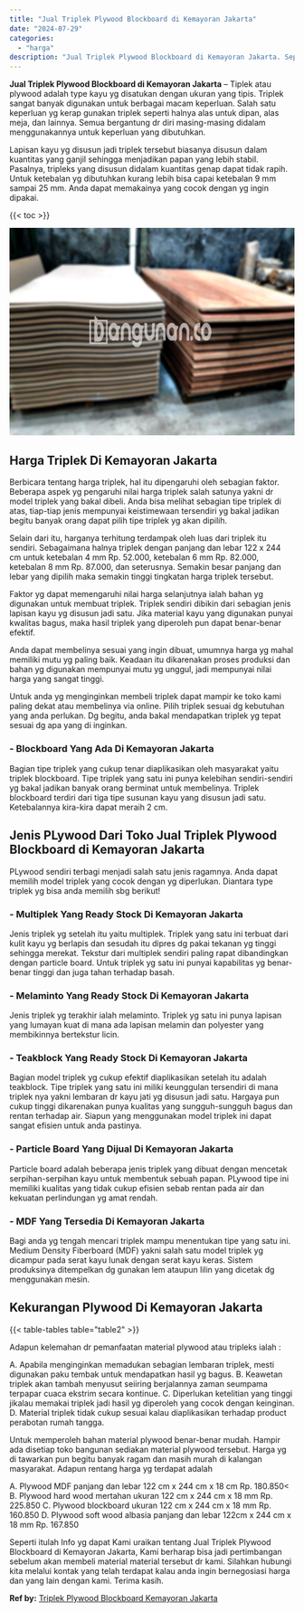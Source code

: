 ```yaml
---
title: "Jual Triplek Plywood Blockboard di Kemayoran Jakarta"
date: "2024-07-29"
categories: 
  - "harga"
description: "Jual Triplek Plywood Blockboard di Kemayoran Jakarta. Seperti itulah Info yg dapat Kami uraikan tentang Jual Triplek Plywood Blockboard di Kemayoran Jakarta,..."
---
```


**Jual Triplek Plywood Blockboard di Kemayoran Jakarta** – Tiplek atau plywood adalah type kayu yg disatukan dengan ukuran yang tipis. Triplek sangat banyak digunakan untuk berbagai macam keperluan. Salah satu keperluan yg kerap gunakan triplek seperti halnya alas untuk dipan, alas meja, dan lainnya. Semua bergantung dr diri masing-masing didalam menggunakannya untuk keperluan yang dibutuhkan.

Lapisan kayu yg disusun jadi triplek tersebut biasanya disusun dalam kuantitas yang ganjil sehingga menjadikan papan yang lebih stabil. Pasalnya, tripleks yang disusun didalam kuantitas genap dapat tidak rapih. Untuk ketebalan yg dibutuhkan kurang lebih bisa capai ketebalan 9 mm sampai 25 mm. Anda dapat memakainya yang cocok dengan yg ingin dipakai.

{{< toc >}}

![Jual Triplek Plywood Blockboard di Kemayoran Jakarta](/images/jual-triplek-murah-04.png)

## Harga Triplek Di Kemayoran Jakarta

Berbicara tentang harga triplek, hal itu dipengaruhi oleh sebagian faktor. Beberapa aspek yg pengaruhi nilai harga triplek salah satunya yakni dr model triplek yang bakal dibeli. Anda bisa melihat sebagian tipe triplek di atas, tiap-tiap jenis mempunyai keistimewaan tersendiri yg bakal jadikan begitu banyak orang dapat pilih tipe triplek yg akan dipilih.

Selain dari itu, harganya terhitung terdampak oleh luas dari triplek itu sendiri. Sebagaimana halnya triplek dengan panjang dan lebar 122 x 244 cm untuk ketebalan 4 mm Rp. 52.000, ketebalan 6 mm Rp. 82.000, ketebalan 8 mm Rp. 87.000, dan seterusnya. Semakin besar panjang dan lebar yang dipilih maka semakin tinggi tingkatan harga triplek tersebut.

Faktor yg dapat memengaruhi nilai harga selanjutnya ialah bahan yg digunakan untuk membuat triplek. Triplek sendiri dibikin dari sebagian jenis lapisan kayu yg disusun jadi satu. Jika material kayu yang digunakan punyai kwalitas bagus, maka hasil triplek yang diperoleh pun dapat benar-benar efektif.

Anda dapat membelinya sesuai yang ingin dibuat, umumnya harga yg mahal memiliki mutu yg paling baik. Keadaan itu dikarenakan proses produksi dan bahan yg digunakan mempunyai mutu yg unggul, jadi mempunyai nilai harga yang sangat tinggi.

Untuk anda yg menginginkan membeli triplek dapat mampir ke toko kami paling dekat atau membelinya via online. Pilih triplek sesuai dg kebutuhan yang anda perlukan. Dg begitu, anda bakal mendapatkan triplek yg tepat sesuai dg apa yang di inginkan.

### \- Blockboard Yang Ada Di Kemayoran Jakarta

Bagian tipe triplek yang cukup tenar diaplikasikan oleh masyarakat yaitu triplek blockboard. Tipe triplek yang satu ini punya kelebihan sendiri-sendiri yg bakal jadikan banyak orang berminat untuk membelinya. Triplek blockboard terdiri dari tiga tipe susunan kayu yang disusun jadi satu. Ketebalannya kira-kira dapat meraih 2 cm.

## Jenis PLywood Dari Toko Jual Triplek Plywood Blockboard di Kemayoran Jakarta

PLywood sendiri terbagi menjadi salah satu jenis ragamnya. Anda dapat memilih model triplek yang cocok dengan yg diperlukan. Diantara type triplek yg bisa anda memilih sbg berikut!

### \- Multiplek Yang Ready Stock Di Kemayoran Jakarta

Jenis triplek yg setelah itu yaitu multiplek. Triplek yang satu ini terbuat dari kulit kayu yg berlapis dan sesudah itu dipres dg pakai tekanan yg tinggi sehingga merekat. Tekstur dari multiplek sendiri paling rapat dibandingkan dengan particle board. Untuk triplek yg satu ini punyai kapabilitas yg benar-benar tinggi dan juga tahan terhadap basah.

### \- Melaminto Yang Ready Stock Di Kemayoran Jakarta

Jenis triplek yg terakhir ialah melaminto. Triplek yg satu ini punya lapisan yang lumayan kuat di mana ada lapisan melamin dan polyester yang membikinnya bertekstur licin.

### \- Teakblock Yang Ready Stock Di Kemayoran Jakarta

Bagian model triplek yg cukup efektif diaplikasikan setelah itu adalah teakblock. Tipe triplek yang satu ini miliki keunggulan tersendiri di mana triplek nya yakni lembaran dr kayu jati yg disusun jadi satu. Hargaya pun cukup tinggi dikarenakan punya kualitas yang sungguh-sungguh bagus dan rentan terhadap air. Siapun yang menggunakan model triplek ini dapat sangat efisien untuk anda pastinya.

### \- Particle Board Yang Dijual Di Kemayoran Jakarta

Particle board adalah beberapa jenis triplek yang dibuat dengan mencetak serpihan-serpihan kayu untuk membentuk sebuah papan. PLywood tipe ini memiliki kualitas yang tidak cukup efisien sebab rentan pada air dan kekuatan perlindungan yg amat rendah.

### \- MDF Yang Tersedia Di Kemayoran Jakarta

Bagi anda yg tengah mencari triplek mampu menentukan tipe yang satu ini. Medium Density Fiberboard (MDF) yakni salah satu model triplek yg dicampur pada serat kayu lunak dengan serat kayu keras. Sistem produksinya ditempelkan dg gunakan lem ataupun lilin yang dicetak dg menggunakan mesin.

## Kekurangan Plywood Di Kemayoran Jakarta

{{< table-tables table="table2" >}}

Adapun kelemahan dr pemanfaatan material plywood atau tripleks ialah :

A. Apabila menginginkan memadukan sebagian lembaran triplek, mesti digunakan paku tembak untuk mendapatkan hasil yg bagus. B. Keawetan triplek akan tambah menyusut seiiring berjalannya zaman seumpama terpapar cuaca ekstrim secara kontinue. C. Diperlukan ketelitian yang tinggi jikalau memakai triplek jadi hasil yg diperoleh yang cocok dengan keinginan. D. Material triplek tidak cukup sesuai kalau diaplikasikan terhadap product perabotan rumah tangga.

Untuk memperoleh bahan material plywood benar-benar mudah. Hampir ada disetiap toko bangunan sediakan material plywood tersebut. Harga yg di tawarkan pun begitu banyak ragam dan masih murah di kalangan masyarakat. Adapun rentang harga yg terdapat adalah

A. Plywood MDF panjang dan lebar 122 cm x 244 cm x 18 cm Rp. 180.850< B. Plywood hard wood mertahan ukuran 122 cm x 244 cm x 18 mm Rp. 225.850 C. Plywood blockboard ukuran 122 cm x 244 cm x 18 mm Rp. 160.850 D. Plywood soft wood albasia panjang dan lebar 122cm x 244 cm x 18 mm Rp. 167.850

Seperti itulah Info yg dapat Kami uraikan tentang Jual Triplek Plywood Blockboard di Kemayoran Jakarta, Kami berharap bisa jadi pertimbangan sebelum akan membeli material material tersebut dr kami. Silahkan hubungi kita melalui kontak yang telah terdapat kalau anda ingin bernegosiasi harga dan yang lain dengan kami. Terima kasih.

**Ref by:** [Triplek Plywood Blockboard Kemayoran Jakarta](https://id.wikipedia.org/wiki/Triplek)
